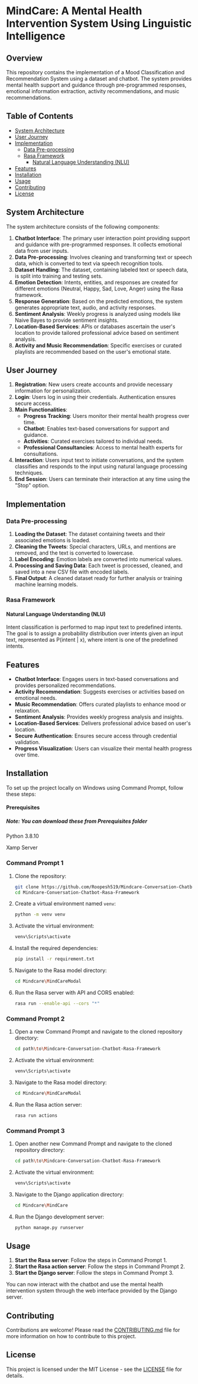 # MindCare: A Mental Health Intervention System Using Linguistic Intelligence

## Overview

This repository contains the implementation of a Mood Classification and Recommendation System using a dataset and chatbot. The system provides mental health support and guidance through pre-programmed responses, emotional information extraction, activity recommendations, and music recommendations.

## Table of Contents

- [System Architecture](#system-architecture)
- [User Journey](#user-journey)
- [Implementation](#implementation)
  - [Data Pre-processing](#data-pre-processing)
  - [Rasa Framework](#rasa-framework)
    - [Natural Language Understanding (NLU)](#natural-language-understanding-nlu)
- [Features](#features)
- [Installation](#installation)
- [Usage](#usage)
- [Contributing](#contributing)
- [License](#license)

## System Architecture

The system architecture consists of the following components:

1. **Chatbot Interface**: The primary user interaction point providing support and guidance with pre-programmed responses. It collects emotional data from user inputs.
2. **Data Pre-processing**: Involves cleaning and transforming text or speech data, which is converted to text via speech recognition tools.
3. **Dataset Handling**: The dataset, containing labeled text or speech data, is split into training and testing sets.
4. **Emotion Detection**: Intents, entities, and responses are created for different emotions (Neutral, Happy, Sad, Love, Anger) using the Rasa framework.
5. **Response Generation**: Based on the predicted emotions, the system generates appropriate text, audio, and activity responses.
6. **Sentiment Analysis**: Weekly progress is analyzed using models like Naive Bayes to provide sentiment insights.
7. **Location-Based Services**: APIs or databases ascertain the user's location to provide tailored professional advice based on sentiment analysis.
8. **Activity and Music Recommendation**: Specific exercises or curated playlists are recommended based on the user's emotional state.

## User Journey

1. **Registration**: New users create accounts and provide necessary information for personalization.
2. **Login**: Users log in using their credentials. Authentication ensures secure access.
3. **Main Functionalities**:
   - **Progress Tracking**: Users monitor their mental health progress over time.
   - **Chatbot**: Enables text-based conversations for support and guidance.
   - **Activities**: Curated exercises tailored to individual needs.
   - **Professional Consultancies**: Access to mental health experts for consultations.
4. **Interaction**: Users input text to initiate conversations, and the system classifies and responds to the input using natural language processing techniques.
5. **End Session**: Users can terminate their interaction at any time using the "Stop" option.

## Implementation

### Data Pre-processing

1. **Loading the Dataset**: The dataset containing tweets and their associated emotions is loaded.
2. **Cleaning the Tweets**: Special characters, URLs, and mentions are removed, and the text is converted to lowercase.
3. **Label Encoding**: Emotion labels are converted into numerical values.
4. **Processing and Saving Data**: Each tweet is processed, cleaned, and saved into a new CSV file with encoded labels.
5. **Final Output**: A cleaned dataset ready for further analysis or training machine learning models.

### Rasa Framework

#### Natural Language Understanding (NLU)

Intent classification is performed to map input text to predefined intents. The goal is to assign a probability distribution over intents given an input text, represented as P(intent | x), where intent is one of the predefined intents.

## Features

- **Chatbot Interface**: Engages users in text-based conversations and provides personalized recommendations.
- **Activity Recommendation**: Suggests exercises or activities based on emotional needs.
- **Music Recommendation**: Offers curated playlists to enhance mood or relaxation.
- **Sentiment Analysis**: Provides weekly progress analysis and insights.
- **Location-Based Services**: Delivers professional advice based on user's location.
- **Secure Authentication**: Ensures secure access through credential validation.
- **Progress Visualization**: Users can visualize their mental health progress over time.

## Installation

To set up the project locally on Windows using Command Prompt, follow these steps:

#### Prerequisites

##### Note: You can download these from Prerequisites folder
Python 3.8.10

Xamp Server

### Command Prompt 1

1. Clone the repository:
   ```sh
   git clone https://github.com/Roopesh519/Mindcare-Conversation-Chatbot-Rasa-Framework.git
   cd Mindcare-Conversation-Chatbot-Rasa-Framework
   ```

2. Create a virtual environment named `venv`:
   ```sh
   python -m venv venv
   ```

3. Activate the virtual environment:
   ```sh
   venv\Scripts\activate
   ```

4. Install the required dependencies:
   ```sh
   pip install -r requirement.txt
   ```

5. Navigate to the Rasa model directory:
   ```sh
   cd Mindcare\MindCareModal
   ```

6. Run the Rasa server with API and CORS enabled:
   ```sh
   rasa run --enable-api --cors "*"
   ```

### Command Prompt 2

1. Open a new Command Prompt and navigate to the cloned repository directory:
   ```sh
   cd path\to\Mindcare-Conversation-Chatbot-Rasa-Framework
   ```

2. Activate the virtual environment:
   ```sh
   venv\Scripts\activate
   ```

3. Navigate to the Rasa model directory:
   ```sh
   cd Mindcare\MindCareModal
   ```

4. Run the Rasa action server:
   ```sh
   rasa run actions
   ```

### Command Prompt 3

1. Open another new Command Prompt and navigate to the cloned repository directory:
   ```sh
   cd path\to\Mindcare-Conversation-Chatbot-Rasa-Framework
   ```

2. Activate the virtual environment:
   ```sh
   venv\Scripts\activate
   ```

3. Navigate to the Django application directory:
   ```sh
   cd Mindcare\MindCare
   ```

4. Run the Django development server:
   ```sh
   python manage.py runserver
   ```

## Usage

1. **Start the Rasa server**: Follow the steps in Command Prompt 1.
2. **Start the Rasa action server**: Follow the steps in Command Prompt 2.
3. **Start the Django server**: Follow the steps in Command Prompt 3.

You can now interact with the chatbot and use the mental health intervention system through the web interface provided by the Django server.

## Contributing

Contributions are welcome! Please read the [CONTRIBUTING.md](CONTRIBUTING.md) file for more information on how to contribute to this project.

## License

This project is licensed under the MIT License - see the [LICENSE](LICENSE) file for details.
